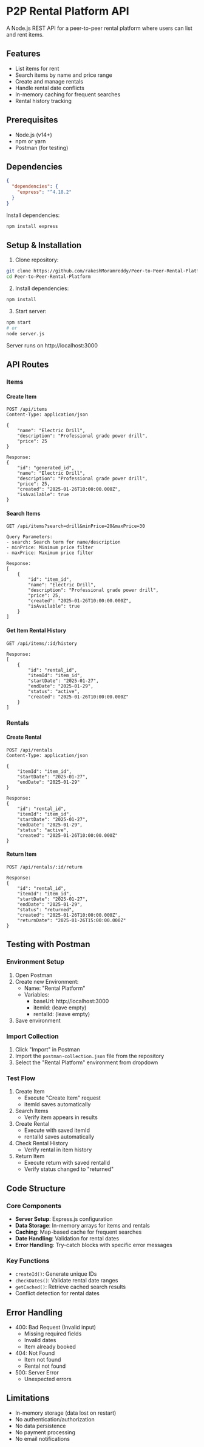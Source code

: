 # P2P Rental Platform API

A Node.js REST API for a peer-to-peer rental platform where users can list and rent items.

## Features
- List items for rent
- Search items by name and price range
- Create and manage rentals
- Handle rental date conflicts
- In-memory caching for frequent searches
- Rental history tracking

## Prerequisites
- Node.js (v14+)
- npm or yarn
- Postman (for testing)

## Dependencies
```json
{
  "dependencies": {
    "express": "^4.18.2"
  }
}
```

Install dependencies:
```bash
npm install express
```

## Setup & Installation

1. Clone repository:
```bash
git clone https://github.com/rakeshMoramreddy/Peer-to-Peer-Rental-Platform.git
cd Peer-to-Peer-Rental-Platform
```

2. Install dependencies:
```bash
npm install
```

3. Start server:
```bash
npm start
# or
node server.js
```

Server runs on http://localhost:3000

## API Routes

### Items

#### Create Item
```
POST /api/items
Content-Type: application/json

{
    "name": "Electric Drill",
    "description": "Professional grade power drill",
    "price": 25
}

Response:
{
    "id": "generated_id",
    "name": "Electric Drill",
    "description": "Professional grade power drill",
    "price": 25,
    "created": "2025-01-26T10:00:00.000Z",
    "isAvailable": true
}
```

#### Search Items
```
GET /api/items?search=drill&minPrice=20&maxPrice=30

Query Parameters:
- search: Search term for name/description
- minPrice: Minimum price filter
- maxPrice: Maximum price filter

Response:
[
    {
        "id": "item_id",
        "name": "Electric Drill",
        "description": "Professional grade power drill",
        "price": 25,
        "created": "2025-01-26T10:00:00.000Z",
        "isAvailable": true
    }
]
```

#### Get Item Rental History
```
GET /api/items/:id/history

Response:
[
    {
        "id": "rental_id",
        "itemId": "item_id",
        "startDate": "2025-01-27",
        "endDate": "2025-01-29",
        "status": "active",
        "created": "2025-01-26T10:00:00.000Z"
    }
]
```

### Rentals

#### Create Rental
```
POST /api/rentals
Content-Type: application/json

{
    "itemId": "item_id",
    "startDate": "2025-01-27",
    "endDate": "2025-01-29"
}

Response:
{
    "id": "rental_id",
    "itemId": "item_id",
    "startDate": "2025-01-27",
    "endDate": "2025-01-29",
    "status": "active",
    "created": "2025-01-26T10:00:00.000Z"
}
```

#### Return Item
```
POST /api/rentals/:id/return

Response:
{
    "id": "rental_id",
    "itemId": "item_id",
    "startDate": "2025-01-27",
    "endDate": "2025-01-29",
    "status": "returned",
    "created": "2025-01-26T10:00:00.000Z",
    "returnDate": "2025-01-26T15:00:00.000Z"
}
```

## Testing with Postman

### Environment Setup
1. Open Postman
2. Create new Environment:
   - Name: "Rental Platform"
   - Variables:
     - baseUrl: http://localhost:3000
     - itemId: (leave empty)
     - rentalId: (leave empty)
3. Save environment

### Import Collection
1. Click "Import" in Postman
2. Import the `postman-collection.json` file from the repository
3. Select the "Rental Platform" environment from dropdown

### Test Flow
1. Create Item
   - Execute "Create Item" request
   - itemId saves automatically
2. Search Items
   - Verify item appears in results
3. Create Rental
   - Execute with saved itemId
   - rentalId saves automatically
4. Check Rental History
   - Verify rental in item history
5. Return Item
   - Execute return with saved rentalId
   - Verify status changed to "returned"

## Code Structure

### Core Components
- **Server Setup**: Express.js configuration
- **Data Storage**: In-memory arrays for items and rentals
- **Caching**: Map-based cache for frequent searches
- **Date Handling**: Validation for rental dates
- **Error Handling**: Try-catch blocks with specific error messages

### Key Functions
- `createId()`: Generate unique IDs
- `checkDates()`: Validate rental date ranges
- `getCached()`: Retrieve cached search results
- Conflict detection for rental dates

## Error Handling
- 400: Bad Request (Invalid input)
  - Missing required fields
  - Invalid dates
  - Item already booked
- 404: Not Found
  - Item not found
  - Rental not found
- 500: Server Error
  - Unexpected errors

## Limitations
- In-memory storage (data lost on restart)
- No authentication/authorization
- No data persistence
- No payment processing
- No email notifications